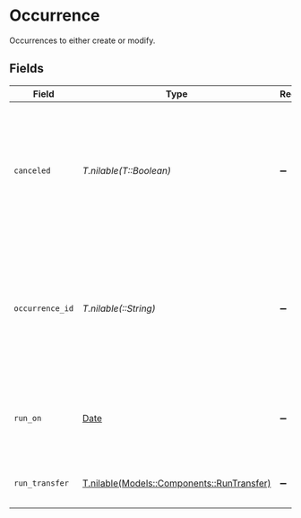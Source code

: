 # Occurrence

Occurrences to either create or modify.


## Fields

| Field                                                                                                                                   | Type                                                                                                                                    | Required                                                                                                                                | Description                                                                                                                             | Example                                                                                                                                 |
| --------------------------------------------------------------------------------------------------------------------------------------- | --------------------------------------------------------------------------------------------------------------------------------------- | --------------------------------------------------------------------------------------------------------------------------------------- | --------------------------------------------------------------------------------------------------------------------------------------- | --------------------------------------------------------------------------------------------------------------------------------------- |
| `canceled`                                                                                                                              | *T.nilable(T::Boolean)*                                                                                                                 | :heavy_minus_sign:                                                                                                                      | If set to true, will cancel the occurrence. If set false will resume the occurrence. If unset leaves the value unchanged.               |                                                                                                                                         |
| `occurrence_id`                                                                                                                         | *T.nilable(::String)*                                                                                                                   | :heavy_minus_sign:                                                                                                                      |   If set this defines what occurrence to modify, if invalid will fail the request. <br/>  If null or "" it defines to add a new occurrence. | c520f1b9-0ba7-42f5-b977-248cdbe41c69                                                                                                    |
| `run_on`                                                                                                                                | [Date](https://ruby-doc.org/stdlib-2.6.1/libdoc/date/rdoc/Date.html)                                                                    | :heavy_minus_sign:                                                                                                                      | Timestamp to run the transfer after. Value must be into the future.                                                                     | 2009-11-10T23:00:00Z                                                                                                                    |
| `run_transfer`                                                                                                                          | [T.nilable(Models::Components::RunTransfer)](../../models/shared/runtransfer.md)                                                        | :heavy_minus_sign:                                                                                                                      | Defines the attributes of a transfer.                                                                                                   |                                                                                                                                         |